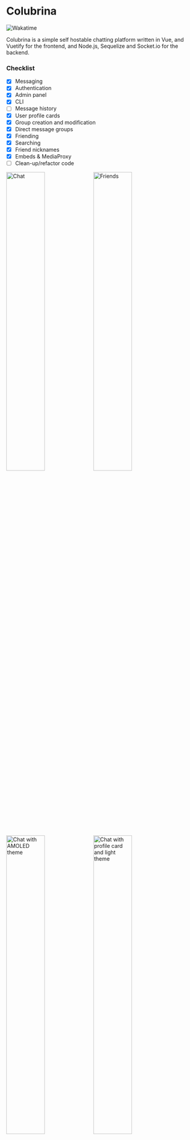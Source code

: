 # Colubrina

![Wakatime](https://wakatime.troplo.com/api/badge/Troplo/interval:any/project:Colubrina?label=wakatime)

Colubrina is a simple self hostable chatting platform written in Vue, and Vuetify for the frontend, and Node.js, Sequelize and Socket.io for the backend.

### Checklist
- [x] Messaging
- [x] Authentication
- [x] Admin panel
- [x] CLI
- [ ] Message history
- [x] User profile cards
- [x] Group creation and modification
- [x] Direct message groups
- [x] Friending
- [x] Searching
- [x] Friend nicknames
- [x] Embeds & MediaProxy
- [ ] Clean-up/refactor code

<img src="https://i.troplo.com/i/d608273e066c.png" alt="Chat" width="45%"></img>
<img src="https://i.troplo.com/i/e8e2c9d6e349.png" alt="Friends" width="45%"></img>
<img src="https://i.troplo.com/i/e958b8e58c5e.png" alt="Chat with AMOLED theme" width="45%"></img>
<img src="https://i.troplo.com/i/279376da3f1d.png" alt="Chat with profile card and light theme" width="45%"></img>
<img src="https://i.troplo.com/i/59b63d5aa167.png" alt="QuickSwitcher" width="45%"></img>
<img src="https://i.troplo.com/i/b2d6dd14c6b6.png" alt="QuickSwitcher with AMOLED theme" width="45%"></img>
## Backend setup
First, configure a database and user (MariaDB strongly recommended) for Colubrina.<br>
Please navigate to the `cli` folder, and run the following commands:

```
yarn
```
to install dependencies, and then
```
node .
```
which should result in an interactive CLI prompt looking like the following:
```
Troplo/Colubrina CLI
Colubrina version 1.0.1
Failed to check for updates, ensure you are connected to the internet, and services.troplo.com is whitelisted behind any potential firewalls.
? Please select an option (Use arrow keys)
❯ Setup 
  Create user 
  Run migrations 
  Update/create config file 
  Check for updates 
  Build frontend for production 
  Exit
```
Select setup, and go through the steps.<br>After completing the initial setup, you may run `yarn build` in the frontend folder, or select "Build frontend for production" in the CLI.<br>
The backend service can now be started with `node .` in the `backend` folder which will run on port `23998`.

A systemd service example config file can be found at `colubrina.service`, and an `nginx.conf` example.
## Frontend setup

Rename .env.example to .env and fill it out with your own information.

```
yarn install
```

### Compiles and hot-reloads for development

```
yarn serve
```

### Compiles and minifies for production

```
yarn build
```

### Lints and fixes files

```
yarn lint
```

### Customize configuration

See [Configuration Reference](https://cli.vuejs.org/config/).

#### View the Colubrina license in the LICENSE file.
